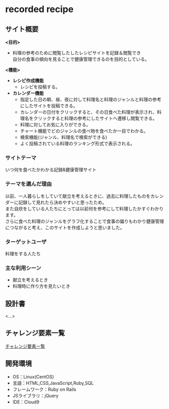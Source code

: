 # recorded recipe

## サイト概要
**<目的>**
 - 料理の参考のために閲覧したしたレシピサイトを記録＆閲覧でき<br>
 自分の食事の傾向を見ることで健康管理できるのを目的としている。

**<機能>**
- **レシピ作成機能**
  -  レシピを投稿する。
- **カレンダー機能**
	-  指定した日の朝、昼、夜に対して料理名と料理のジャンルと料理の参考にしたサイトを投稿できる。
	-  カレンダーの日付をクリックすると、その日食べた料理が表示され、料理名をクリックすると料理の参考にしたサイトへ遷移し閲覧できる。
	-  料理に対してお気に入りができる。
	-  チャート機能でどのジャンルの食べ物を食べたか一目でわかる。
	-  検索機能(ジャンル、料理名で検索ができる)
	-  よく投稿されている料理のランキング形式で表示される。
  

### サイトテーマ
いつ何を食べたかわかる記録&健康管理サイト

### テーマを選んだ理由
以前、一人暮らしをしていて献立を考えるときに、過去に料理したものをカレンダーに記録して見れたら決めやすいと思ったため。<br>
また自炊をしている人たちにとっては以前何を参考にして料理したかすぐわかります。<br>
さらに食べた料理のジャンルをグラフ化することで食事の偏りもわかり健康管理につながると考え、このサイトを作成しようと思いました。

### ターゲットユーザ
料理をする人たち

### 主な利用シーン
-  献立を考えるとき
-  料理時に作り方を見たいとき

## 設計書
<...>

## チャレンジ要素一覧
[チャレンジ要素一覧](https://docs.google.com/spreadsheets/d/1JOr0skKkhRxZkdFON3QVWHU0aYcqBlxOa2OuriFrG-Q/edit?usp=sharing)


## 開発環境
- OS：Linux(CentOS)
- 言語：HTML,CSS,JavaScript,Ruby,SQL
- フレームワーク：Ruby on Rails
- JSライブラリ：jQuery
- IDE：Cloud9
